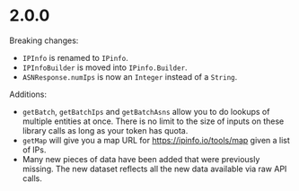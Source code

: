 # 2.0.0

Breaking changes:

- `IPInfo` is renamed to `IPinfo`.
- `IPInfoBuilder` is moved into `IPinfo.Builder`.
- `ASNResponse.numIps` is now an `Integer` instead of a `String`.

Additions:

- `getBatch`, `getBatchIps` and `getBatchAsns` allow you to do lookups of
  multiple entities at once. There is no limit to the size of inputs on these
  library calls as long as your token has quota.
- `getMap` will give you a map URL for https://ipinfo.io/tools/map given a list
  of IPs.
- Many new pieces of data have been added that were previously missing. The new
  dataset reflects all the new data available via raw API calls.
